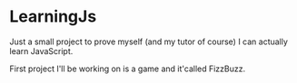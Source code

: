 # LearningJs
Just a small project to prove myself (and my tutor of course) I can actually learn JavaScript.

First project I'll be working on is a game and it'called FizzBuzz.

